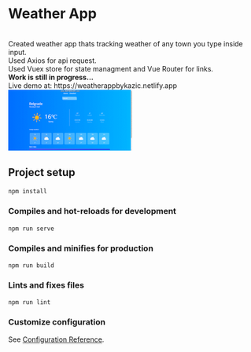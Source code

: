 
<h1>Weather App</h1><br>
Created weather app thats tracking weather of any town you type inside input.<br>
Used Axios for api request.<br>
Used Vuex store for state managment and Vue Router for links.<br>
<b>Work is still in progress...</b><br>
Live demo at: https://weatherappbykazic.netlify.app<br>



<img src="WeatherApp.gif" width="50%">

## Project setup
```
npm install
```

### Compiles and hot-reloads for development
```
npm run serve
```

### Compiles and minifies for production
```
npm run build
```

### Lints and fixes files
```
npm run lint
```

### Customize configuration
See [Configuration Reference](https://cli.vuejs.org/config/).
